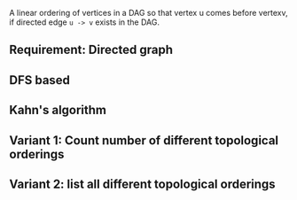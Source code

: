 
A linear ordering of vertices in a DAG so that vertex u comes before vertexv, if directed edge `u -> v` exists in the DAG.

## Requirement: Directed graph

## DFS based

## Kahn's algorithm

## Variant 1: Count number of different topological orderings

## Variant 2: list all different topological orderings